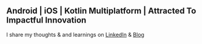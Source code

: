 ## Android | iOS | Kotlin Multiplatform | Attracted To Impactful Innovation

I share my thoughts & and learnings on [LinkedIn](http://www.linkedin.com/in/mark-m-b0b836162) & [Blog](https://hashnode.com/@markmarcel)

